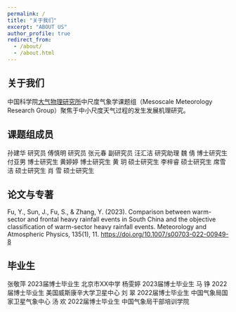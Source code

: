 ```yaml
---
permalink: /
title: "关于我们"
excerpt: "ABOUT US"
author_profile: true
redirect_from: 
  - /about/
  - /about.html
---
```


关于我们
------
中国科学院[大气物理研究所](http://www.iap.cas.cn/)中尺度气象学课题组（Mesoscale Meteorology Research Group）聚焦于中小尺度天气过程的发生发展机理研究。

课题组成员
------
孙建华  研究员
傅慎明  研究员
张元春  副研究员
汪汇洁  研究助理
魏  倩  博士研究生
付亚男  博士研究生
黄婷婷  博士研究生
黄  玥  硕士研究生
李梓睿  硕士研究生
席雪洁  硕士研究生
肖  雪  硕士研究生

论文与专著
------
Fu, Y., Sun, J., Fu, S., & Zhang, Y. (2023). Comparison between warm-sector and frontal heavy rainfall events in South China and the objective classification of warm-sector heavy rainfall events. Meteorology and Atmospheric Physics, 135(1), 11. https://doi.org/10.1007/s00703-022-00949-8

毕业生
------
张敬萍  2023届博士毕业生  北京市XX中学
杨雯婷  2023届博士毕业生 
马  铮  2022届博士毕业生  美国威斯康辛大学卫星中心
刘  翠  2022届博士毕业生  中国气象局国家卫星气象中心
汤  欢  2022届博士毕业生  中国气象局干部培训学院
